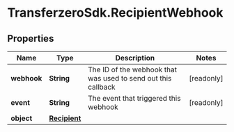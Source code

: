 # TransferzeroSdk.RecipientWebhook

## Properties

Name | Type | Description | Notes
------------ | ------------- | ------------- | -------------
**webhook** | **String** | The ID of the webhook that was used to send out this callback | [readonly] 
**event** | **String** | The event that triggered this webhook | [readonly] 
**object** | [**Recipient**](Recipient.md) |  | 


